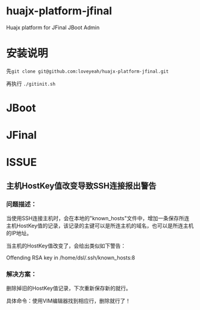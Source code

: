 # huajx-platform-jfinal
Huajx platform for JFinal JBoot Admin

# 安装说明
先`git clone git@github.com:loveyeah/huajx-platform-jfinal.git`

再执行 `./gitinit.sh`

# JBoot

# JFinal

# ISSUE

## 主机HostKey值改变导致SSH连接报出警告

### 问题描述：
当使用SSH连接主机时，会在本地的"known_hosts"文件中，增加一条保存所连主机HostKey值的记录，该记录的主键可以是所连主机的域名，也可以是所连主机的IP地址。

当主机的HostKey值改变了，会给出类似如下警告：

Offending RSA key in /home/dsl/.ssh/known_hosts:8 

### 解决方案：
删除掉旧的HostKey值记录，下次重新保存新的就行。

具体命令：使用VIM编辑器找到相应行，删除就行了！

